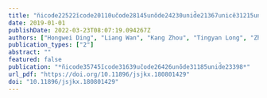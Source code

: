 ```yaml
---
title: "n̆icode22522ĭcode20110uc̆ode28145unŏde24230unid̆e21367unicĕ31215unicŏ31070unicod3̆2463unicode2̆593unicode4̆76unicode34̆0unicode207̆unicode204̆unicode2681̆unicode27979̆unicode30740̆unicode31350S̆tudy on Intrusion Detection Based on Deep Convolution Neural Network)"
date: 2019-01-01
publishDate: 2022-03-23T08:07:19.094267Z
authors: ["Hongwei Ding", "Liang Wan", "Kang Zhou", "Tingyan Long", "Zhuang Xin"]
publication_types: ["2"]
abstract: ""
featured: false
publication: "*n̆icode35745ĭcode31639uc̆ode26426unŏde31185unid̆e23398*"
url_pdf: "https://doi.org/10.11896/jsjkx.180801429"
doi: "10.11896/jsjkx.180801429"
---
```


